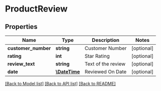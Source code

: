 # ProductReview

## Properties
Name | Type | Description | Notes
------------ | ------------- | ------------- | -------------
**customer_number** | **string** | Customer Number | [optional] 
**rating** | **int** | Star Rating | [optional] 
**review_text** | **string** | Text of the review | [optional] 
**date** | [**\DateTime**](\DateTime.md) | Reviewed On Date | [optional] 

[[Back to Model list]](../README.md#documentation-for-models) [[Back to API list]](../README.md#documentation-for-api-endpoints) [[Back to README]](../README.md)


